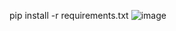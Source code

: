 pip install -r requirements.txt
 
 ![image](https://github.com/SayedAnas14/chess/assets/118293525/8bf1edae-842b-44e2-aab3-4955983dc9a4)
